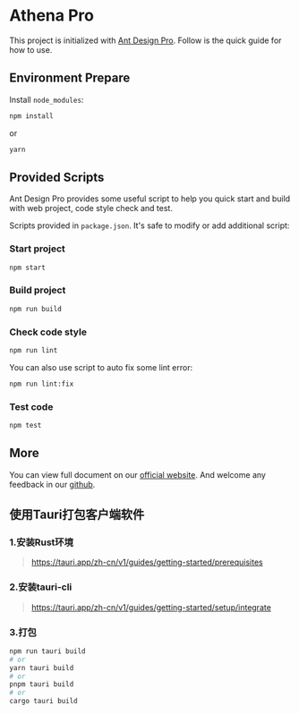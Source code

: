 # Athena Pro

This project is initialized with [Ant Design Pro](https://pro.ant.design). Follow is the quick guide for how to use.

## Environment Prepare

Install `node_modules`:

```bash
npm install
```

or

```bash
yarn
```

## Provided Scripts

Ant Design Pro provides some useful script to help you quick start and build with web project, code style check and test.

Scripts provided in `package.json`. It's safe to modify or add additional script:

### Start project

```bash
npm start
```

### Build project

```bash
npm run build
```

### Check code style

```bash
npm run lint
```

You can also use script to auto fix some lint error:

```bash
npm run lint:fix
```

### Test code

```bash
npm test
```

## More

You can view full document on our [official website](https://pro.ant.design). And welcome any feedback in our [github](https://github.com/ant-design/ant-design-pro).


## 使用Tauri打包客户端软件

### 1.安装Rust环境
> https://tauri.app/zh-cn/v1/guides/getting-started/prerequisites

### 2.安装tauri-cli
> https://tauri.app/zh-cn/v1/guides/getting-started/setup/integrate

### 3.打包
``` bash
npm run tauri build
# or
yarn tauri build
# or
pnpm tauri build
# or
cargo tauri build
```